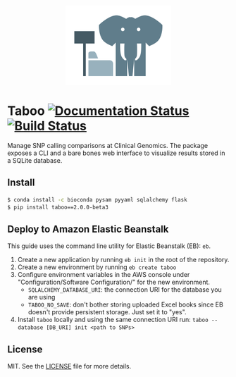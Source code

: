 <p align="center">
  <a href="https://github.com/Clinical-Genomics/taboo">
    <img width="240px" height="180px" src="artwork/icon.png"/>
  </a>
</p>

# Taboo [![Documentation Status][readthedocs-img]][readthedocs-url] [![Build Status][travis-img]][travis-url]
Manage SNP calling comparisons at Clinical Genomics. The package exposes a CLI and a bare bones web interface to visualize results stored in a SQLite database.

## Install

```bash
$ conda install -c bioconda pysam pyyaml sqlalchemy flask
$ pip install taboo==2.0.0-beta3
```

## Deploy to Amazon Elastic Beanstalk

This guide uses the command line utility for Elastic Beanstalk (EB): `eb`.

1. Create a new application by running `eb init` in the root of the repository.
2. Create a new environment by running `eb create taboo`
3. Configure environment variables in the AWS console under "Configuration/Software Configuration/" for the new environment.
    - `SQLALCHEMY_DATABASE_URI`: the connection URI for the database you are using
    - `TABOO_NO_SAVE`: don't bother storing uploaded Excel books since EB doesn't provide persistent storage. Just set it to "yes".
4. Install `taboo` locally and using the same connection URI run: `taboo --database [DB_URI] init <path to SNPs>`

## License
MIT. See the [LICENSE](LICENSE) file for more details.



[readthedocs-url]: https://readthedocs.org/projects/taboo/?badge=latest
[readthedocs-img]: https://readthedocs.org/projects/taboo/badge/?version=latest

[travis-url]: https://travis-ci.org/Clinical-Genomics/taboo
[travis-img]: https://img.shields.io/travis/Clinical-Genomics/taboo.svg?style=flat
